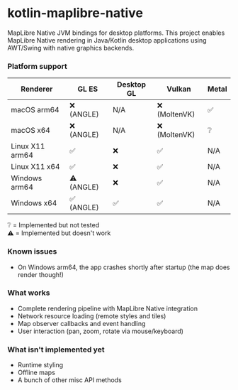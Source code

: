 # kotlin-maplibre-native

MapLibre Native JVM bindings for desktop platforms. This project enables MapLibre Native rendering in Java/Kotlin desktop applications using AWT/Swing with native graphics backends.

### Platform support

| Renderer        | GL ES     | Desktop GL | Vulkan       | Metal |
| --------------- | --------- | ---------- | ------------ | ----- |
| macOS arm64     | ❌ (ANGLE) | N/A        | ❌ (MoltenVK) | ✅     |
| macOS x64       | ❌ (ANGLE) | N/A        | ❌ (MoltenVK) | ❔     |
| Linux X11 arm64 | ✅         | ❌          | ✅            | N/A   |
| Linux X11 x64   | ✅         | ❌          | ✅            | N/A   |
| Windows arm64   | ⚠️ (ANGLE) | ❌          | ✅            | N/A   |
| Windows x64     | ✅ (ANGLE) | ✅          | ✅            | N/A   |

❔ = Implemented but not tested  
⚠️ = Implemented but doesn't work

### Known issues

- On Windows arm64, the app crashes shortly after startup (the map does render though!)

### What works
- Complete rendering pipeline with MapLibre Native integration
- Network resource loading (remote styles and tiles)
- Map observer callbacks and event handling
- User interaction (pan, zoom, rotate via mouse/keyboard)

### What isn't implemented yet
- Runtime styling
- Offline maps
- A bunch of other misc API methods
